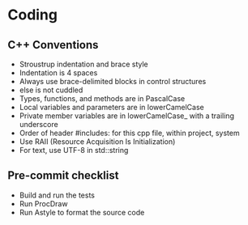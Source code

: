 Coding
======

C++ Conventions
---------------

- Stroustrup indentation and brace style
- Indentation is 4 spaces
- Always use brace-delimited blocks in control structures
- else is not cuddled
- Types, functions, and methods are in PascalCase
- Local variables and parameters are in lowerCamelCase
- Private member variables are in lowerCamelCase_ with a trailing underscore
- Order of header #includes: for this cpp file, within project, system
- Use RAII (Resource Acquisition Is Initialization)
- For text, use UTF-8 in std::string

Pre-commit checklist
--------------------

- Build and run the tests
- Run ProcDraw
- Run Astyle to format the source code
